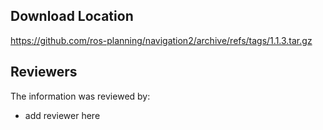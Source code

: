 ## Download Location

https://github.com/ros-planning/navigation2/archive/refs/tags/1.1.3.tar.gz

## Reviewers

The information was reviewed by:

* add reviewer here